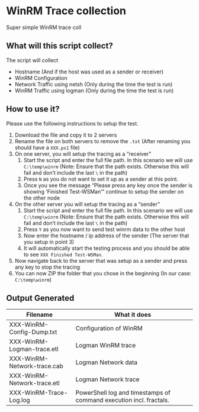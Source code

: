 # WinRM Trace collection
Super simple WinRM trace coll

## What will this script collect?
The script will collect
- Hostname (And if the host was used as a sender or receiver)
- WinRM Configuration
- Network Traffic using netsh (Only during the time the test is run)
- WinRM Traffic using logman (Only during the time the test is run)


## How to use it?
Please use the following instructions to setup the test.
1.	Download the file and copy it to 2 servers
1.	Rename the file on both servers to remove the `.txt` (After renaming you should have a `XXX.ps1` file)
1.	On one server, you will setup the tracing as a “receiver”
    1. Start the script and enter the full file path. In this scenario we will use `C:\temp\winrm` (Note: Ensure that the path exists. Otherwise this will fail and don’t include the last `\` in the path)
    1. Press `N` as you do not want to set it up as a sender at this point.
    1. Once you see the message “Please press any key once the sender is showing ‘Finished Test-WSMan’” continue to setup the sender on the other node
1.	On the other server you will setup the tracing as a “sender”
    1. Start the script and enter the full file path. In this scenario we will use `C:\temp\winrm` (Note: Ensure that the path exists. Otherwise this will fail and don’t include the last `\` in the path)
    1. Press `Y` as you now want to send test winrm data to the other host
    1. Now enter the hostname / ip address of the sender (The server that you setup in point 3)
    1. It will automatically start the testing process and you should be able to see `XXX Finished Test-WSMan`.
1.	Now navigate back to the server that was setup as a sender and press any key to stop the tracing
1.	You can now ZIP the folder that you chose in the beginning (In our case: `C:\temp\winrm`)

## Output Generated
| Filename                      | What it does                                                      |
| ------------------------------|-------------------------------------------------------------------|
| XXX-WinRM-Config-Dump.txt     | Configuration of WinRM                                            |
| XXX-WinRM-Logman-trace.etl    | Logman WinRM trace                                                |
| XXX-WinRM-Network-trace.cab   | Logman Network data                                               |
| XXX-WinRM-Network-trace.etl   | Logman Network trace                                              |
| XXX-WinRM-Trace-Log.log       | PowerShell log and timestamps of command execution incl. fractals.|